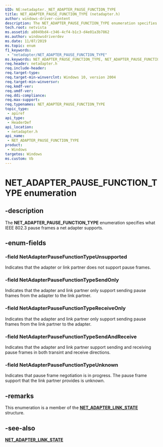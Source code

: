 ```yaml
---
UID: NE:netadapter._NET_ADAPTER_PAUSE_FUNCTION_TYPE
title: NET_ADAPTER_PAUSE_FUNCTION_TYPE (netadapter.h)
author: windows-driver-content
description: The NET_ADAPTER_PAUSE_FUNCTION_TYPE enumeration specifies what IEEE 802.3 pause frames a net adapter supports.
tech.root: netvista
ms.assetid: a8049bd4-c346-4cf4-b1c3-d4e01a3b7862
ms.author: windowsdriverdev
ms.date: 11/07/2019
ms.topic: enum
f1_keywords:
 - "netadapter/NET_ADAPTER_PAUSE_FUNCTION_TYPE"
ms.keywords: NET_ADAPTER_PAUSE_FUNCTION_TYPE, NET_ADAPTER_PAUSE_FUNCTION_TYPE, 
req.header: netadapter.h
req.include-header:
req.target-type:
req.target-min-winverclnt: Windows 10, version 2004
req.target-min-winversvr:
req.kmdf-ver:
req.umdf-ver:
req.ddi-compliance:
req.max-support:
req.typenames: NET_ADAPTER_PAUSE_FUNCTION_TYPE
topic_type: 
 - apiref
api_type: 
 - HeaderDef
api_location: 
 - netadapter.h
api_name: 
 - NET_ADAPTER_PAUSE_FUNCTION_TYPE
product: 
 - Windows
targetos: Windows
ms.custom: Vb
---
```


# NET_ADAPTER_PAUSE_FUNCTION_TYPE enumeration

## -description

The **NET_ADAPTER_PAUSE_FUNCTION_TYPE** enumeration specifies what IEEE 802.3 pause frames a net adapter supports.

## -enum-fields

### -field NetAdapterPauseFunctionTypeUnsupported 

Indicates that the adapter or link partner does not support pause frames.

### -field NetAdapterPauseFunctionTypeSendOnly 

Indicates that the adapter and link partner only support sending pause frames from the adapter to the link partner.

### -field NetAdapterPauseFunctionTypeReceiveOnly 

Indicates that the adapter and link partner only support sending pause frames from the link partner to the adapter.

### -field NetAdapterPauseFunctionTypeSendAndReceive 

Indicates that the adapter and link partner support sending and receiving pause frames in both transint and receive directions.

### -field NetAdapterPauseFunctionTypeUnknown 

Indicates that pause frame negotiation is in progress. The pause frame support that the link partner provides is unknown.

## -remarks

This enumeration is a member of the [**NET_ADAPTER_LINK_STATE**](../netadapter/ns-netadapter-_net_adapter_link_state.md) structure.

## -see-also

[**NET_ADAPTER_LINK_STATE**](../netadapter/ns-netadapter-_net_adapter_link_state.md)